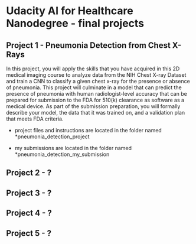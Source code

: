 # Udacity AI for Healthcare Nanodegree - final projects

## Project 1 - Pneumonia Detection from Chest X-Rays

In this project, you will apply the skills that you have acquired in this 2D medical imaging course  to analyze data from the NIH Chest X-ray Dataset and train a CNN to classify a given chest x-ray for the presence or absence of pneumonia. This project will culminate in a model that can predict the presence of pneumonia with human radiologist-level accuracy that can be prepared for submission to the FDA for 510(k) clearance as software as a medical device. As part of the submission preparation, you will formally describe your model, the data that it was trained on, and a validation plan that meets FDA criteria.

- project files and instructions are located in the folder named *pneumonia_detection_project

- my submissions are located in the folder named *pneumonia_detection_my_submission

## Project 2 - ?

## Project 3 - ?

## Project 4 - ?

## Project 5 - ?
